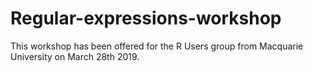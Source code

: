 # Regular-expressions-workshop
This workshop has been offered for the R Users group from Macquarie University on March 28th 2019.
